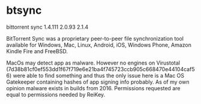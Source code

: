 # btsync
bittorrent sync 
1.4.111 
2.0.93 
2.1.4

BitTorrent Sync was a proprietary peer-to-peer file synchronization tool available for Windows, Mac, Linux, Android, iOS, Windows Phone, Amazon Kindle Fire and FreeBSD.

MacOs may detect app as malware. However no engines on Virustotal (7d38b81cf0ef553dd1f67f719e6e21ba4f745723ccb905c668470e44104caf56) were able to find something and thus the only issue here is a Mac OS Gatekeeper containing hashes of app signing info probably.
As of my own opinion malware exists in builds from 2016. Permissions requested are equal to permissions needed by ReiKey.
